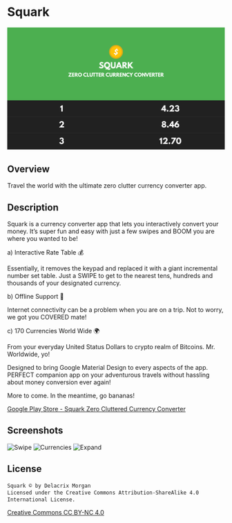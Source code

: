 # Squark

![Overview Header](screenshots/0_header.png?raw=true "Overview Header")

## Overview
Travel the world with the ultimate zero clutter currency converter app.

## Description
Squark is a currency converter app that lets you interactively convert your money. It’s super fun and easy with just a few swipes and BOOM you are where you wanted to be!

a) Interactive Rate Table 💰

Essentially, it removes the keypad and replaced it with a giant incremental number set table. Just a SWIPE to get to the nearest tens, hundreds and thousands of your designated currency.

b) Offline Support 📡

Internet connectivity can be a problem when you are on a trip. Not to worry, we got you COVERED mate!

c) 170 Currencies World Wide 🌍

From your everyday United Status Dollars to crypto realm of Bitcoins. Mr. Worldwide, yo!

Designed to bring Google Material Design to every aspects of the app. PERFECT companion app on your adventurous travels without hassling about money conversion ever again!

More to come. In the meantime, go bananas!

[Google Play Store - Squark Zero Cluttered Currency Converter](https://play.google.com/store/apps/details?id=com.delacrixmorgan.squark)

## Screenshots
![Swipe](screenshots/1_swipe.gif?raw=true "Swipe")
![Currencies](screenshots/2_currencies.gif?raw=true "Currencies")
![Expand](screenshots/3_expand.gif?raw=true "Expand")

## License
```
Squark © by Delacrix Morgan
Licensed under the Creative Commons Attribution-ShareAlike 4.0 International License.
```
[Creative Commons CC BY-NC 4.0](https://creativecommons.org/licenses/by-nc/4.0/legalcode)
